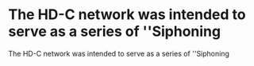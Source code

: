 # The HD-C network was intended to serve as a series of ''Siphoning

The HD-C network was intended to serve as a series of ''Siphoning